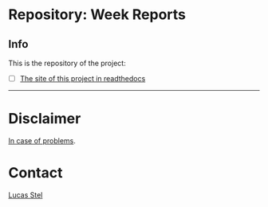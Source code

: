# Repository: **Week Reports**

## Info

This is the repository of the project:

- [ ] [The site of this project in readthedocs](https://weekreportsls.readthedocs.io)

***

# Disclaimer

[In case of problems](http://www.koalastothemax.com/).

# Contact

[Lucas Stel](mailto:lucas.stel@bsc.es)
